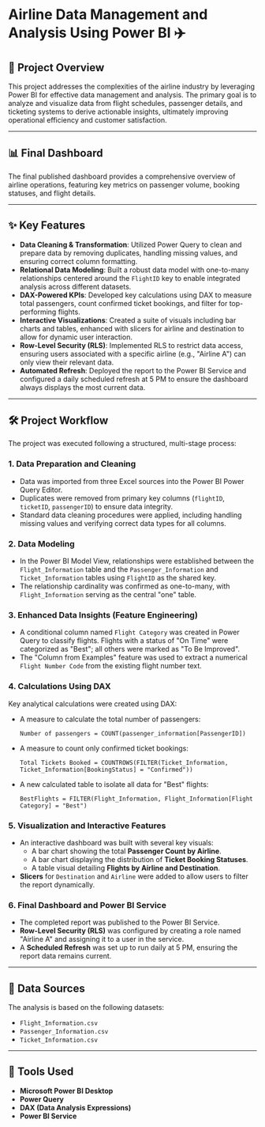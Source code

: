 # Airline Data Management and Analysis Using Power BI ✈️

## 📝 Project Overview

This project addresses the complexities of the airline industry by leveraging Power BI for effective data management and analysis. The primary goal is to analyze and visualize data from flight schedules, passenger details, and ticketing systems to derive actionable insights, ultimately improving operational efficiency and customer satisfaction.

---

## 📊 Final Dashboard

The final published dashboard provides a comprehensive overview of airline operations, featuring key metrics on passenger volume, booking statuses, and flight details.

---

## ✨ Key Features

* **Data Cleaning & Transformation**: Utilized Power Query to clean and prepare data by removing duplicates, handling missing values, and ensuring correct column formatting.
* **Relational Data Modeling**: Built a robust data model with one-to-many relationships centered around the `FlightID` key to enable integrated analysis across different datasets.
* **DAX-Powered KPIs**: Developed key calculations using DAX to measure total passengers, count confirmed ticket bookings, and filter for top-performing flights.
* **Interactive Visualizations**: Created a suite of visuals including bar charts and tables, enhanced with slicers for airline and destination to allow for dynamic user interaction.
* **Row-Level Security (RLS)**: Implemented RLS to restrict data access, ensuring users associated with a specific airline (e.g., "Airline A") can only view their relevant data.
* **Automated Refresh**: Deployed the report to the Power BI Service and configured a daily scheduled refresh at 5 PM to ensure the dashboard always displays the most current data.

---

## 🛠️ Project Workflow

The project was executed following a structured, multi-stage process:

### 1. Data Preparation and Cleaning

* Data was imported from three Excel sources into the Power BI Power Query Editor.
* Duplicates were removed from primary key columns (`flightID`, `ticketID`, `passengerID`) to ensure data integrity.
* Standard data cleaning procedures were applied, including handling missing values and verifying correct data types for all columns.

### 2. Data Modeling

* In the Power BI Model View, relationships were established between the `Flight_Information` table and the `Passenger_Information` and `Ticket_Information` tables using `FlightID` as the shared key.
* The relationship cardinality was confirmed as one-to-many, with `Flight_Information` serving as the central "one" table.

### 3. Enhanced Data Insights (Feature Engineering)

* A conditional column named `Flight Category` was created in Power Query to classify flights. Flights with a status of "On Time" were categorized as "Best"; all others were marked as "To Be Improved".
* The "Column from Examples" feature was used to extract a numerical `Flight Number Code` from the existing flight number text.

### 4. Calculations Using DAX

Key analytical calculations were created using DAX:
* A measure to calculate the total number of passengers:
    ```dax
    Number of passengers = COUNT(passenger_information[PassengerID])
    ```
* A measure to count only confirmed ticket bookings:
    ```dax
    Total Tickets Booked = COUNTROWS(FILTER(Ticket_Information, Ticket_Information[BookingStatus] = "Confirmed"))
    ```
* A new calculated table to isolate all data for "Best" flights:
    ```dax
    BestFlights = FILTER(Flight_Information, Flight_Information[Flight Category] = "Best")
    ```

### 5. Visualization and Interactive Features

* An interactive dashboard was built with several key visuals:
    * A bar chart showing the total **Passenger Count by Airline**.
    * A bar chart displaying the distribution of **Ticket Booking Statuses**.
    * A table visual detailing **Flights by Airline and Destination**.
* **Slicers** for `Destination` and `Airline` were added to allow users to filter the report dynamically.

### 6. Final Dashboard and Power BI Service

* The completed report was published to the Power BI Service.
* **Row-Level Security (RLS)** was configured by creating a role named "Airline A" and assigning it to a user in the service.
* A **Scheduled Refresh** was set up to run daily at 5 PM, ensuring the report data remains current.

---

## 💾 Data Sources

The analysis is based on the following datasets:
* `Flight_Information.csv`
* `Passenger_Information.csv`
* `Ticket_Information.csv`

---

## 🔧 Tools Used

* **Microsoft Power BI Desktop**
* **Power Query**
* **DAX (Data Analysis Expressions)**
* **Power BI Service**
